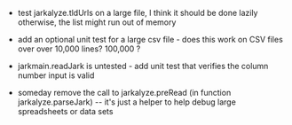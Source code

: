 
 - test jarkalyze.tldUrls on a large file, I think it should be done lazily otherwise, the list might run out of memory

 - add an optional unit test for a large csv file - does this work on CSV files over over 10,000 lines?  100,000 ? 
 
 - jarkmain.readJark is untested - add unit test that verifies the column number input is valid
 
 - someday remove the call to jarkalyze.preRead (in function jarkalyze.parseJark) -- it's just a helper to help debug large spreadsheets or data sets
    